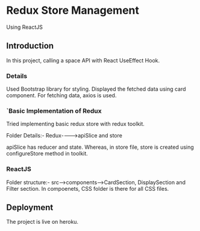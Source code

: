 # Redux Store Management

Using ReactJS

## Introduction

In this project, calling a space API with React UseEffect Hook.

### Details

Used Bootstrap library for styling.
Displayed the fetched data using card component.
For fetching data, axios is used.

### `Basic Implementation of Redux

Tried implementing basic redux store with redux toolkit.

Folder Details:- 
Redux---->apiSlice and store
 
 apiSlice has reducer and state.
 Whereas, in store file, store is created using configureStore method in toolkit.
 
### ReactJS 

Folder structure:-
src-->components-->CardSection, DisplaySection and Filter section.
In compoenets, CSS folder is there for all CSS files.

## Deployment
The project is live on heroku.



